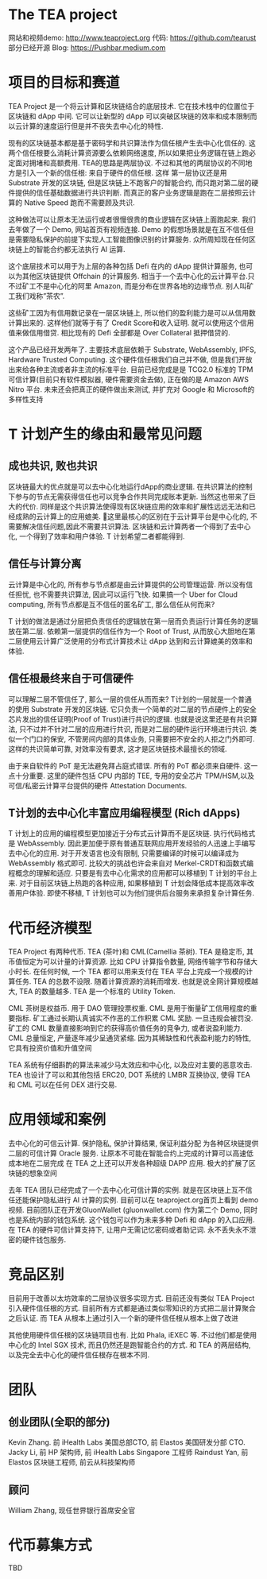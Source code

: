 # The TEA project

网站和视频demo: http://www.teaproject.org
代码: https://github.com/tearust 部分已经开源
Blog: https://Pushbar.medium.com

# 项目的目标和赛道

TEA Project 是一个将云计算和区块链结合的底层技术. 它在技术栈中的位置位于区块链和 dApp 中间. 它可以让新型的 dApp 可以突破区块链的效率和成本限制而以云计算的速度运行但是并不丧失去中心化的特性.

现有的区块链基本都是基于密码学和共识算法作为信任根产生去中心化信任的. 这两个信任根要么消耗计算资源要么依赖网络速度, 所以如果把业务逻辑在链上跑必定面对拥堵和高额费用. TEA的思路是两层协议. 不过和其他的两层协议的不同地方是引入一个新的信任根: 来自于硬件的信任根. 这样 第一层协议还是用 Substrate 开发的区块链, 但是区块链上不跑客户的智能合约, 而只跑对第二层的硬件提供的信任基础数据进行共识判断. 而真正的客户业务逻辑是跑在二层按照云计算的 Native Speed 跑而不需要顾及共识.

这种做法可以让原本无法运行或者很慢很贵的商业逻辑在区块链上面跑起来. 我们去年做了一个 Demo, 网站首页有视频连接. Demo 的假想场景就是在互不信任但是需要隐私保护的前提下实现人工智能图像识别的计算服务. 众所周知现在任何区块链上的智能合约都无法执行 AI 运算.

这个底层技术可以用于为上层的各种包括 Defi 在内的 dApp 提供计算服务, 也可以为其他区块链提供 Offchain 的计算服务. 相当于一个去中心化的云计算平台.只不过矿工不是中心化的阿里 Amazon, 而是分布在世界各地的边缘节点. 别人叫矿工我们戏称”茶农”.

这些矿工因为有信用数记录在一层区块链上, 所以他们的盈利能力是可以从信用数计算出来的. 这样他们就等于有了 Credit Score和收入证明. 就可以使用这个信用值来做信用借贷. 相比现有的 Defi 全部都是 Over Collateral 抵押借贷的. 

这个产品已经开发两年了. 主要技术底层依赖于 Substrate, WebAssembly, IPFS, Hardware Trusted Computing. 这个硬件信任根我们自己并不做, 但是我们开放出来给各种主流或者非主流的标准平台. 目前已经完成是是 TCG2.0 标准的 TPM 可信计算(目前只有软件模拟器, 硬件需要资金去做), 正在做的是 Amazon AWS Nitro 平台. 未来还会把真正的硬件做出来测试, 并扩充对 Google 和 Microsoft的多样性支持

# T 计划产生的缘由和最常见问题

## 成也共识, 败也共识

区块链最大的优点就是可以去中心化地运行dApp的商业逻辑. 在共识算法的控制下参与的节点无需获得信任也可以竞争合作共同完成账本更新. 当然这也带来了巨大的代价. 同样是这个共识算法使得现有区块链应用的效率和扩展性远远无法和已经成熟的云计算上的应用媲美. 这里最核心的区别在于云计算平台是中心化的, 不需要解决信任问题,因此不需要共识算法. 
区块链和云计算两者一个得到了去中心化, 一个得到了效率和用户体验.
T 计划希望二者都能得到.

## 信任与计算分离

云计算是中心化的, 所有参与节点都是由云计算提供的公司管理运营. 所以没有信任担忧, 也不需要共识算法, 因此可以运行飞快. 如果搞一个 Uber for Cloud computing, 所有节点都是互不信任的匿名矿工, 那么信任从何而来?

T 计划的做法是通过分层把负责信任的逻辑放在第一层而负责运行计算任务的逻辑放在第二层. 依赖第一层提供的信任作为一个 Root of Trust, 从而放心大胆地在第二层使用云计算广泛使用的分布式计算技术让 dApp 达到和云计算媲美的效率和体验.

## 信任根最终来自于可信硬件

可以理解二层不管信任了, 那么一层的信任从而而来? T计划的一层就是一个普通的使用 Substrate 开发的区块链. 它只负责一个简单的对二层的节点硬件上的安全芯片发出的信任证明(Proof of Trust)进行共识的逻辑. 也就是说这里还是有共识算法, 只不过并不针对二层的应用进行共识, 而是对二层的硬件运行环境进行共识. 类似一个门口的保安, 不管房间内部的具体业务, 只需要把不安全的人拒之门外即可. 这样的共识简单可靠, 对效率没有要求, 这才是区块链技术最擅长的领域.

由于来自软件的 PoT 是无法避免拜占庭式错误. 所有的 PoT 都必须来自硬件. 这一点十分重要. 这里的硬件包括 CPU 内部的 TEE, 专用的安全芯片 TPM/HSM,以及可信/私密云计算平台提供的硬件 Attestation Documents.

## T计划的去中心化丰富应用编程模型 (Rich dApps)

T 计划上的应用的编程模型更加接近于分布式云计算而不是区块链. 执行代码格式是 WebAssembly. 因此更加便于原有普通互联网应用开发经验的人迅速上手编写去中心化的应用. 对于开发语言也没有限制, 只需要编译的时候可以编译成为 WebAssembly 格式即可. 比较大的挑战也许会来自对 Merkel-CRDT和函数式编程概念的理解和适应. 只要是有去中心化需求的应用都可以移植到 T 计划的平台上来. 对于目前区块链上热跑的各种应用, 如果移植到 T 计划会降低成本提高效率改善用户体验. 即使不移植, T 计划也可以为他们提供后台服务来承担复杂计算任务.


# 代币经济模型

TEA Project 有两种代币. TEA (茶叶)和 CML(Camellia 茶树).
TEA 是稳定币, 其币值恒定为可以计量的计算资源. 比如 CPU 计算指令数量, 网络传输字节和存储大小时长. 在任何时候, 一个 TEA 都可以用来支付在 TEA 平台上完成一个规模的计算任务. TEA 的总数不设限. 随着计算资源的消耗而增发. 也就是说全网计算规模越大, TEA 的数量越多. TEA 是一个标准的 Utility Token. 

CML 茶树是权益币. 用于 DAO 管理投票权重. CML 是用于衡量矿工信用程度的重要指标. 矿工通过长期认真诚实不作恶的工作积累 CML 奖励. 一旦违规会被罚没. 矿工的 CML 数量直接影响到它的获得高价值任务的竞争力, 或者说盈利能力. CML 总量恒定, 产量逐年减少呈通货紧缩. 因为其稀缺性和代表盈利能力的特性, 它具有投资价值和升值空间

TEA 系统有仔细斟酌的算法来减少马太效应和中心化, 以及应对主要的恶意攻击. TEA 也设计了可以和其他包括 ERC20, DOT 系统的 LMBR 互换协议, 使得 TEA 和 CML 可以在任何 DEX 进行交易.

# 应用领域和案例
 
去中心化的可信云计算. 保护隐私, 保护计算结果, 保证利益分配
为各种区块链提供二层的可信计算 Oracle 服务. 让原本不可能在智能合约上完成的计算可以高速低成本地在二层完成
在 TEA 之上还可以开发各种超级 DAPP 应用. 极大的扩展了区块链的想象空间

去年 TEA 团队已经完成了一个去中心化可信计算的实例. 就是在区块链上互不信任还能保护隐私进行 AI 计算的实例. 目前可以在 teaproject.org首页上看到 demo 视频. 目前团队正在开发GluonWallet (gluonwallet.com) 作为第二个 Demo, 同时也是系统内部的钱包系统. 这个钱包可以作为未来多种 Defi 和 dApp 的入口应用. 在 TEA 的硬件可信计算支持下, 让用户无需记忆密码或者助记词. 永不丢失永不泄密的硬件钱包服务. 

# 竞品区别

目前用于改善以太坊效率的二层协议很多实现方式. 目前还没有类似 TEA Project 引入硬件信任根的方式. 目前所有方式都是通过类似零知识的方式把二层计算聚合之后认证. 而 TEA 从根本上通过引入一个新的硬件信任根从根本上做了改进

其他使用硬件信任根的区块链项目也有. 比如 Phala, iEXEC 等. 不过他们都是使用中心化的 Intel SGX 技术, 而且仍然还是跑智能合约的方式. 和 TEA 的两层结构, 以及完全去中心化的硬件信任根存在根本不同.

# 团队

## 创业团队(全职的部分)

Kevin Zhang. 前 iHealth Labs 美国总部CTO, 前 Elastos 美国研发分部 CTO. 
Jacky Li, 前 HP 架构师, 前 iHealth Labs Singapore 工程师
Raindust Yan, 前 Elastos 区块链工程师, 前云从科技架构师

## 顾问

William Zhang, 现任世界银行首席安全官

# 代币募集方式

TBD



 
